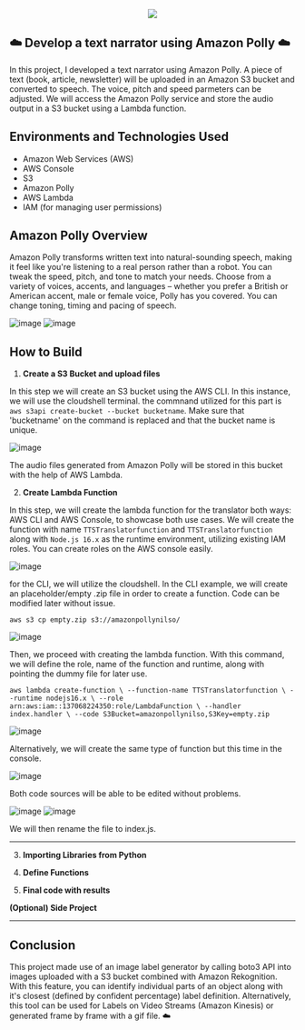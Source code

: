 <p align="center">
  <img src="https://i.imgur.com/E9GgcaS.png" 
</p>
  
## ☁️  Develop a text narrator using Amazon Polly ☁️

In this project, I  developed a text narrator using Amazon Polly. A piece of text (book, article, newsletter) will be uploaded in an Amazon S3 bucket and converted to speech. The voice, pitch and speed parmeters can be adjusted. We will access the Amazon Polly service and store the audio output in a S3 bucket using a Lambda function.


<h2>Environments and Technologies Used</h2>

  - Amazon Web Services (AWS)
  - AWS Console 
  - S3
  - Amazon Polly
  - AWS Lambda
  - IAM (for managing user permissions)

  
<h2>Amazon Polly Overview</h2>  
Amazon Polly transforms written text into natural-sounding speech, making it feel like you're listening to a real person rather than a robot. You can tweak the speed, pitch, and tone to match your needs. Choose from a variety of voices, accents, and languages – whether you prefer a British or American accent, male or female voice, Polly has you covered. You can change toning, timing and pacing of speech.

![image](/assets/image1.png)
![image](/assets/image2.png)

<h2>How to Build</h2>

1. **Create a S3 Bucket and upload files**  

In this step we will create an S3 bucket using the AWS CLI. In this instance, we will use the cloudshell terminal. the commnand utilized for this part is `aws s3api create-bucket --bucket bucketname`. Make sure that 'bucketname' on the command is replaced and that the bucket name is unique. 

![image](/assets/image3.png)

The audio files generated from Amazon Polly will be stored in this bucket with the help of AWS Lambda.

2. **Create Lambda Function**  

In this step, we will create the lambda function for the translator both ways: AWS CLI and AWS Console, to showcase both use cases. We will create the function with name `TTSTranslatorfunction` and `TTSTranslatorfunction` along with `Node.js 16.x` as the runtime environment, utilizing existing IAM roles. You can create roles on the AWS console easily.

![image](/assets/image4.png)

for the CLI, we will utilize the cloudshell. In the CLI example, we will create an placeholder/empty .zip file in order to create a function. Code can be modified later without issue. 

`aws s3 cp empty.zip s3://amazonpollynilso/` 

![image](/assets/image5.png)

Then, we proceed with creating the lambda function. With this command, we will define the role, name of the function and runtime, along with pointing the dummy file for later use.

`aws lambda create-function \
    --function-name TTSTranslatorfunction \
    --runtime nodejs16.x \
    --role arn:aws:iam::137068224350:role/LambdaFunction \
    --handler index.handler \
    --code S3Bucket=amazonpollynilso,S3Key=empty.zip`

![image](/assets/image6.png)

Alternatively, we will create the same type of function but this time in the console.

![image](/assets/image7.png)

Both code sources will be able to be edited without problems.

![image](/assets/image8.png)
![image](/assets/image9.png)

We will then rename the file to index.js.

---

3. **Importing Libraries from Python**
 


5. **Define Functions**



6. **Final code with results**


**(Optional) Side Project**


    
 ---

<h2>Conclusion</h2>
This project made use of an image label generator by calling boto3 API into images uploaded with a S3 bucket combined with Amazon Rekognition. With this feature, you can identify individual parts of an object along with it's closest (defined by confident percentage) label definition. Alternatively, this tool can be used for Labels on Video Streams (Amazon Kinesis) or generated frame by frame with a gif file. 
☁️
